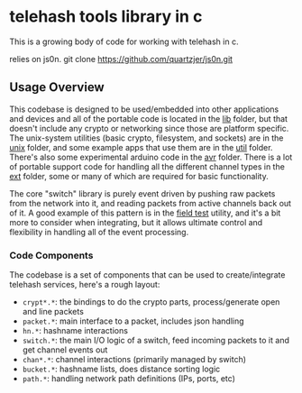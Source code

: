 telehash tools library in c
===========================

This is a growing body of code for working with telehash in c.

relies on js0n.
git clone https://github.com/quartzjer/js0n.git

## Usage Overview

This codebase is designed to be used/embedded into other applications and devices and all of the portable code is located in the [lib](lib/) folder, but that doesn't include any crypto or networking since those are platform specific.  The unix-system utilities (basic crypto, filesystem, and sockets) are in the [unix](unix/) folder, and some example apps that use them are in the [util](util/) folder. There's also some experimental arduino code in the [avr](avr/) folder.  There is a lot of portable support code for handling all the different channel types in the [ext](ext/) folder, some or many of which are required for basic functionality.

The core "switch" library is purely event driven by pushing raw packets from the network into it, and reading packets from active channels back out of it.  A good example of this pattern is in the [field test](util/tft.c) utility, and it's a bit more to consider when integrating, but it allows ultimate control and flexibility in handling all of the event processing.

### Code Components

The codebase is a set of components that can be used to create/integrate telehash services, here's a rough layout:

* `crypt*.*`: the bindings to do the crypto parts, process/generate open and line packets
* `packet.*`: main interface to a packet, includes json handling
* `hn.*`: hashname interactions
* `switch.*`: the main I/O logic of a switch, feed incoming packets to it and get channel events out
* `chan*.*`: channel interactions (primarily managed by switch)
* `bucket.*`: hashname lists, does distance sorting logic
* `path.*`: handling network path definitions (IPs, ports, etc)

